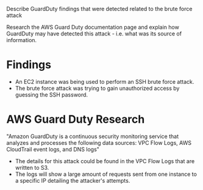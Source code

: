 Describe GuardDuty findings that were detected related to the brute force attack

Research the AWS Guard Duty documentation page and explain how GuardDuty may have detected this attack - i.e. what was its source of information.

# Findings

- An EC2 instance was being used to perform an SSH brute force attack.
- The brute force attack was trying to gain unauthorized access by guessing the SSH password.

# AWS Guard Duty Research

"Amazon GuardDuty is a continuous security monitoring service that analyzes and processes the
following data sources: VPC Flow Logs, AWS CloudTrail event logs, and DNS logs"

- The details for this attack could be found in the VPC Flow Logs that are written to S3.
- The logs will show a large amount of requests sent from one instance to a specific IP detailing the attacker's attempts.
